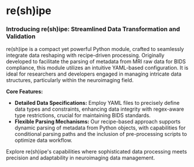 # re(sh)ipe

### **Introducing re(sh)ipe: Streamlined Data Transformation and Validation**

re(sh)ipe is a compact yet powerful Python module, crafted to seamlessly integrate data reshaping with recipe-driven processing. Originally developed to facilitate the parsing of metadata from MRI raw data for BIDS compliance, this module utilizes an intuitive YAML-based configuration. It is ideal for researchers and developers engaged in managing intricate data structures, particularly within the neuroimaging field.

**Core Features:**

- **Detailed Data Specifications:** Employ YAML files to precisely define data types and constraints, enhancing data integrity with regex-aware type restrictions, crucial for maintaining BIDS standards.
- **Flexible Parsing Mechanisms:** Our recipe-based approach supports dynamic parsing of metadata from Python objects, with capabilities for conditional parsing paths and the inclusion of pre-processing scripts to optimize data workflow.

Explore re(sh)ipe's capabilities where sophisticated data processing meets precision and adaptability in neuroimaging data management.
